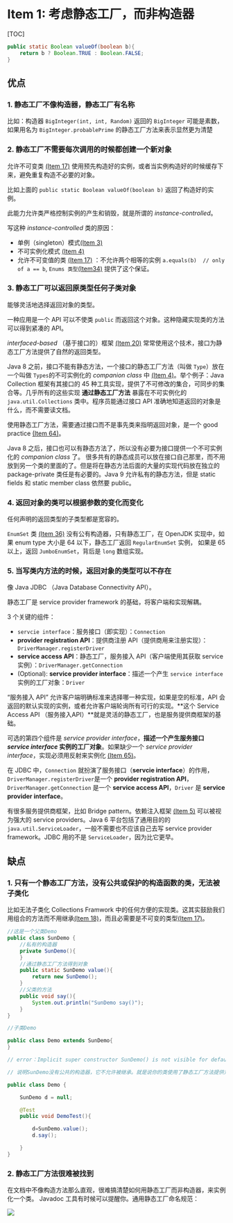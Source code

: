# Item 1: 考虑静态工厂，而非构造器



[TOC]



```java
public static Boolean valueOf(boolean b){
    return b ? Boolean.TRUE : Boolean.FALSE;
}
```

## 优点

### 1. 静态工厂不像构造器，静态工厂有名称

比如：构造器 `BigInteger(int, int, Random)` 返回的 `BigInteger` 可能是素数，如果用名为 `BigInteger.probablePrime` 的静态工厂方法来表示显然更为清楚

###  2. 静态工厂不需要每次调用的时候都创建一个新对象

允许不可变类 [(Item 17)]() 使用预先构造好的实例，或者当实例构造好的时候缓存下来，避免重复构造不必要的对象。

比如上面的 `public static Boolean valueOf(boolean b)` 返回了构造好的实例。

此能力允许类严格控制实例的产生和销毁，就是所谓的 *instance-controlled*。

写这种 *instance-controlled* 类的原因：

- 单例（singleton）模式[(Item 3)]() 
- 不可实例化模式 [(Item 4)]()
- 允许不可变值的类 [(Item 17)]() ：不允许两个相等的实例 `a.equals(b)  // only of a == b`,  `Enums 类型`[(Item34)]() 提供了这个保证。

### 3. 静态工厂可以返回原类型任何子类对象

能够灵活地选择返回对象的类型。

一种应用是一个 API 可以不使类 `public` 而返回这个对象。这种隐藏实现类的方法可以得到紧凑的 API。

*interfaced-based* （基于接口的）框架 [(Item 20)]() 常常使用这个技术，接口为静态工厂方法提供了自然的返回类型。

Java 8 之前，接口不能有静态方法，一个接口的静态工厂方法（叫做 `Type`）放在一个叫做 `Types`的不可实例化的 *companion class* 中 [(Item 4)]()。举个例子：Java Collection 框架有其接口的 45 种工具实现，提供了不可修改的集合，可同步的集合等。几乎所有的这些实现 **通过静态工厂方法** 暴露在不可实例化的 `java.util.Collections` 类中。程序员能通过接口 API 准确地知道返回的对象是什么，而不需要读文档。

使用静态工厂方法，需要通过接口而不是事先类来指明返回对象，是一个 good practice [(Item 64)]()。

Java 8 之后，接口也可以有静态方法了，所以没有必要为接口提供一个不可实例化的 *companion class* 了。 很多共有的静态成员可以放在接口自己那里，而不用放到另一个类的里面的了。但是将在静态方法后面的大量的实现代码放在独立的 package-private 类任是有必要的。Java 9 允许私有的静态方法，但是 static fields 和 static member class 依然要 public。



### 4. 返回对象的类可以根据参数的变化而变化



任何声明的返回类型的子类型都是宽容的。

`EnumSet` 类 [(Item 36)]() 没有公有构造器，只有静态工厂，在 OpenJDK 实现中，如果 enum type 大小是 64 以下，静态工厂返回 `RegularEnumSet` 实例， 如果是 65 以上，返回 `JumboEnumSet`，背后是 `long` 数组实现。

### 5. 当写类内方法的时候，返回对象的类型可以不存在

像 Java JDBC （Java Database Connectivity API）。

静态工厂是 service provider framework 的基础，将客户端和实现解耦。

3 个关键的组件：

- `servcie interface`：服务接口（即实现）：`Connection`
-  **provider registration API**：提供商注册 API（提供商用来注册实现）：`DriverManager.registerDriver`
-  **service access API**：静态工厂，服务接入 API（客户端使用其获取 service 实例）：`DriverManager.getConnection`
- (Optional): **service provider interface**：描述一个产生 `service interface `实例的工厂对象：`Driver` 

“服务接入 API” 允许客户端明确标准来选择哪一种实现，如果是空的标准，API 会返回的默认实现的实例，或者允许客户端轮询所有可行的实现。**这个 Service Access API （服务接入API）**就是灵活的静态工厂，也是服务提供商框架的基础。

可选的第四个组件是 *service provider interface*，**描述一个产生服务接口 *service interface* 实例的工厂对象**。如果缺少一个 *service provider interface*，实现必须用反射来实例化 [(Item 65)]()。

在 JDBC 中，`Connection` 就扮演了服务接口（**servcie interface**）的作用，`DriverManager.registerDriver`是一个 **provider registration API**，`DriverManager.getConnection` 是一个 **service access API**，`Driver` 是 **service provider interface**。

有很多服务提供商框架，比如 Bridge pattern。依赖注入框架 [(Item 5)]() 可以被视为强大的 service providers。Java 6 平台包括了通用目的的 `java.util.ServiceLoader`，一般不需要也不应该自己去写 service provider framework。JDBC 用的不是 `ServiceLoader`，因为比它更早。



## 缺点



###  1. 只有一个静态工厂方法，没有公共或保护的构造函数的类，无法被子类化



比如无法子类化 Collections Framwork 中的任何方便的实现类。这其实鼓励我们用组合的方法而不用继承[(Item 18)]()，而且必需要是不可变的类型[(Item 17)]()。



```java
//这是一个父类Demo
public class SunDemo {
	//私有的构造器
    private SunDemo(){
    }
    //通过静态工厂方法得到对象
    public static SunDemo value(){
        return new SunDemo();
    }
    //父类的方法
    public void say(){
        System.out.println("SunDemo say()");
    }
}

//子类Demo

public class Demo extends SunDemo{
}

// error：Implicit super constructor SunDemo() is not visible for default constructor. Must define an explicit constructor

// 说明SunDemo没有公共的构造器，它不允许被继承。就是说你的类使用了静态工厂方法提供对象的实例化，没有提供public的构造器，那么这个类就不允许被继承。我们如果想要在Demo类中使用SunDemo的方法就得使用复合。

public class Demo {

    SunDemo d = null;

    @Test
    public void DemoTest(){

        d=SunDemo.value();
        d.say();

    }
}
```



###  2. 静态工厂方法很难被找到



在文档中不像构造方法那么直观，很难搞清楚如何用静态工厂而非构造器，来实例化一个类。 Javadoc 工具有时候可以提醒你。通用静态工厂命名规范：



![](https://bucket-1255905387.cos.ap-shanghai.myqcloud.com/2018-11-06-23-22-53_r8.png)











